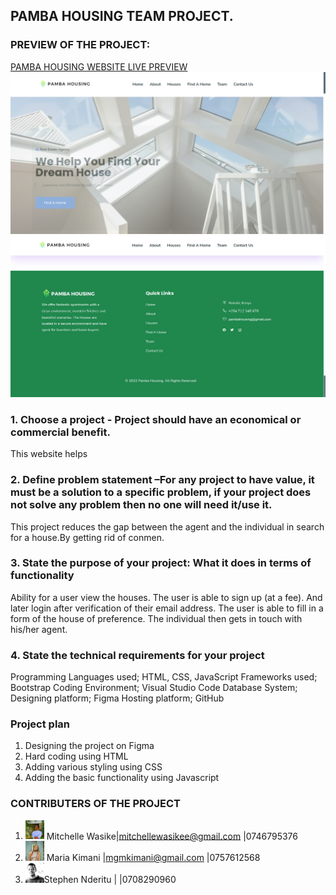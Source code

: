 ## PAMBA HOUSING TEAM PROJECT.

### PREVIEW OF THE PROJECT: 
[PAMBA HOUSING WEBSITE LIVE PREVIEW](https://waasike.github.io/hackathon_portfolio/)
![LANDING PAGE](website_preview/landing_page.png)
![FOOTER PAGE](website_preview/footer.png)

### 1. Choose a project - Project should have an economical or commercial benefit.
This website helps 


### 2. Define problem statement –For any project to have value, it must be a solution to a specific problem, if your project does not solve any problem then no one will need it/use it. 
This project reduces the gap between the agent and the individual in search for a house.By getting rid of conmen.


### 3. State the purpose of your project: What it does in terms of functionality
Ability for a user view the houses.
The user is able to sign up (at a fee).
And later login after verification of their email address.
The user is able to fill in a form of the house of preference. 
The individual then gets in touch with his/her agent.


### 4. State the technical requirements for your project
Programming Languages used; HTML, CSS, JavaScript
Frameworks used; Bootstrap
Coding Environment; Visual Studio Code
Database System; 
Designing platform; Figma
Hosting platform; GitHub

### Project plan
1. Designing the project on Figma
2. Hard coding using HTML
3. Adding various styling using CSS
4. Adding the basic functionality using Javascript

### CONTRIBUTERS OF THE PROJECT
1. <img src="team/mitchelle.jpg" width="30px"> Mitchelle Wasike|mitchellewasikee@gmail.com |0746795376
2. <img src="team/maria.jpeg" width="30px"> Maria Kimani |mgmkimani@gmail.com |0757612568
3. <img src="team/steve1.jpeg" width="30px">Stephen Nderitu | |0708290960
